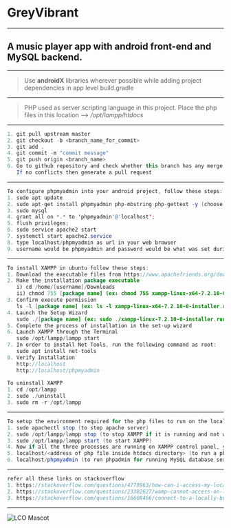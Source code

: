 # GreyVibrant
---
## A music player app with android front-end and MySQL backend.
---
> Use **androidX** libraries wherever possible while adding project dependencies in app level build.gradle
---
> PHP used as server scripting language in this project. Place the php files in this location --> */opt/lampp/htdocs* 
---
```java
1. git pull upstream master 
2. git checkout -b <branch_name_for_commit>
3. git add . 
4. git commit -m "commit message"
5. git push origin <branch_name>
6. Go to github repository and check whether this branch has any merge conflicts with master branch.
   If no conflicts then generate a pull request
```
---
```java
To configure phpmyadmin into your android project, follow these steps: (First time in a device)
1. sudo apt update
2. sudo apt-get install phpmyadmin php-mbstring php-gettext -y (choose apache as your server and create a password)
3. sudo mysql
4. grant all on *.* to 'phpmyadmin'@'localhost';
5. flush privileges;
6. sudo service apache2 start
7. systemctl start apache2.service
8. type localhost/phpmyadmin as url in your web browser
9. username would be phpmyadmin and password would be what was set during installation

```
---
```java
To install XAMPP in ubuntu follow these steps:
1. Download the executable files from https://www.apachefriends.org/download.html
2. Make the installation package executable
   i) cd /home/[username]/Downloads
   ii) chmod 755 [package name] (ex: chmod 755 xampp-linux-x64-7.2.10-0-installer.run)
3. Confirm execute permission
   ls -l [package name] (ex: ls -l xampp-linux-x64-7.2.10-0-installer.run)
4. Launch the Setup Wizard
   sudo ./[package name] (ex: sudo ./xampp-linux-7.2.10-0-installer.run)
5. Complete the process of installation in the set-up wizard
6. Launch XAMPP through the Terminal
   sudo /opt/lampp/lampp start
7. In order to install Net Tools, run the following command as root:
   sudo apt install net-tools
8. Verify Installation
   http://localhost
   http://localhost/phpmyadmin
   
To uninstall XAMPP
1. cd /opt/lampp
2. sudo ./uninstall
3. sudo rm -r /opt/lampp
```
---
```java
To setup the environment required for the php files to run on the localhost follow these steps:
1. sudo apachectl stop (to stop apache server)
2. sudo /opt/lampp/lampp stop (to stop XAMPP if it is running and not working fine)
3. sudo /opt/lampp/lampp start (to start XAMPP)
4. Now if all the three processes are running on XAMPP control panel, you can go ahead with php otherwise repeat these steps.
5. localhost/<address of php file inside htdocs directory> (to run a php file)
6. localhost/phpmyadmin (to run phpadmin for running MySQL database server)
```
---
```java
refer all these links on stackoverflow
1. https://stackoverflow.com/questions/4779963/how-can-i-access-my-localhost-from-my-android-device?page=1&tab=votes#tab-top
2. https://stackoverflow.com/questions/23382627/wamp-cannot-access-on-local-network-403-forbidden/23385021#23385021
3. https://stackoverflow.com/questions/16608466/connect-to-a-locally-built-jekyll-server-using-mobile-devices-in-the-lan/16608698#16608698
```
---
![LCO Mascot](https://www.pinclipart.com/picdir/middle/3-31209_jazz-cliparts-border-transparent-background-music-notes-png.png "Grey Vibrant")
